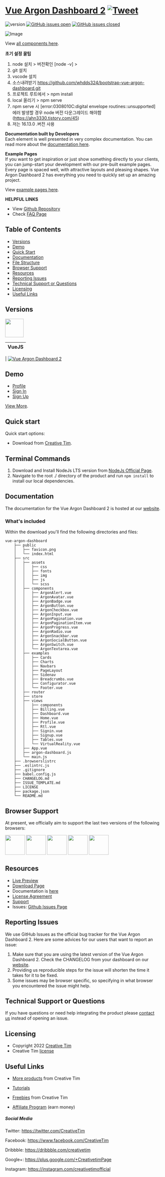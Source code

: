 # [Vue Argon Dashboard 2](http://demos.creative-tim.com/vue-argon-dashboard/?ref=readme-vad) [![Tweet](https://img.shields.io/twitter/url/http/shields.io.svg?style=social&logo=twitter)](https://twitter.com/intent/tweet?url=https://www.creative-tim.com/product/vue-argon-dashboard&text=Check%20Vue%Argon%20Dashboard%20made%20by%20@CreativeTim%20#webdesign%20#dashboard%20#argondesign%20#vue%20https://www.creative-tim.com/product/vue-argon-dashboard)

![version](https://img.shields.io/badge/version-3.0.0-blue.svg) [![GitHub issues open](https://img.shields.io/github/issues/creativetimofficial/vue-argon-dashboard.svg)](https://github.com/creativetimofficial/vue-argon-dashboard/issues?q=is%3Aopen+is%3Aissue) [![GitHub issues closed](https://img.shields.io/github/issues-closed-raw/creativetimofficial/vue-argon-dashboard.svg)](https://github.com/creativetimofficial/vue-argon-dashboard/issues?q=is%3Aissue+is%3Aclosed)

![Image](https://s3.amazonaws.com/creativetim_bucket/products/156/original/vue-argon-dashboard.jpg)

View [all components here](https://www.creative-tim.com/learning-lab/vue/alerts/argon-dashboard/).

**초기 설정 꿀팁**<br />
1. node 설치 > 버전확인 [node -v] >  
2. git 설치
3. vscode 설치
4. 소스내려받기 https://github.com/whdds324/bootstrap-vue-argon-dashboard.git
5. 프로젝트 루트에서 > npm install
6. local 올리기 > npm serve
7. npm serve 시 [error:0308010C:digital envelope routines::unsupported] 에러 발생할 경우 node 버전 다운그레이드 해야함(https://ahn3330.tistory.com/45)
8. 저는 16.13.0 .버전 사용


**Documentation built by Developers**<br />
Each element is well presented in very complex documentation.
You can read more about the [documentation here](https://www.creative-tim.com/learning-lab/vue/overview/argon-dashboard/).

**Example Pages**<br />
If you want to get inspiration or just show something directly to your clients, you can jump-start your development with our pre-built example pages. Every page is spaced well, with attractive layouts and pleasing shapes. Vue Argon Dashboard 2 has everything you need to quickly set up an amazing project.

View [example pages here](https://demos.creative-tim.com/vue-argon-dashboard/).

**HELPFUL LINKS**

- View [Github Repository](https://github.com/creativetimofficial/vue-argon-dashboard)
- Check [FAQ Page](https://www.creative-tim.com/faq)

## Table of Contents

- [Versions](#versions)
- [Demo](#demo)
- [Quick Start](#quick-start)
- [Documentation](#documentation)
- [File Structure](#file-structure)
- [Browser Support](#browser-support)
- [Resources](#resources)
- [Reporting Issues](#reporting-issues)
- [Technical Support or Questions](#technical-support-or-questions)
- [Licensing](#licensing)
- [Useful Links](#useful-links)

## Versions

[<img src="https://raw.githubusercontent.com/creativetimofficial/public-assets/master/logos/vue-logo.jpg?raw=true" width="60" height="60" />](https://www.creative-tim.com/product/vue-argon-dashboard?ref=readme-vad)

| VueJS |
| ----- |

| [![Vue Argon Dashboard 2](https://s3.amazonaws.com/creativetim_bucket/products/156/orginal/vue-argon-dashboard.jpg)](http://demos.creative-tim.com/vue-argon-dashboard/?ref=readme-vad)

## Demo

- [Profile](https://demos.creative-tim.com/vue-argon-dashboard/#/profile?ref=readme-vad)
- [Sign In](https://demos.creative-tim.com/vue-argon-dashboard/#/sign-in?ref=readme-vad)
- [Sign Up](https://demos.creative-tim.com/vue-argon-dashboard/#/sign-up?ref=readme-vad)

[View More](https://demos.creative-tim.com/vue-argon-dashboard/#/dashboard-default?ref=readme-vad).

## Quick start

Quick start options:

- Download from [Creative Tim](https://www.creative-tim.com/product/vue-argon-dashboard?ref=readme-vad).

## Terminal Commands

1. Download and Install NodeJs LTS version from [NodeJs Official Page](https://nodejs.org/en/download/).
2. Navigate to the root ./ directory of the product and run `npm install` to install our local dependencies.

## Documentation

The documentation for the Vue Argon Dashboard 2 is hosted at our [website](https://www.creative-tim.com/learning-lab/vue/overview/argon-dashboard/?ref=readme-vad).

### What's included

Within the download you'll find the following directories and files:

```
vue-argon-dashboard
    ├── public
    │   ├── favicon.png
    │   └── index.html
    ├── src
    │   ├── assets
    │   │   ├── css
    │   │   ├── fonts
    │   │   ├── img
    │   │   ├── js
    │   │   └── scss
    │   ├── components
    │   │   ├── ArgonAlert.vue
    │   │   ├── ArgonAvatar.vue
    │   │   ├── ArgonBadge.vue
    │   │   ├── ArgonButton.vue
    │   │   ├── ArgonCheckbox.vue
    │   │   ├── ArgonInput.vue
    │   │   ├── ArgonPagination.vue
    │   │   ├── ArgonPaginationItem.vue
    │   │   ├── ArgonProgress.vue
    │   │   ├── ArgonRadio.vue
    │   │   ├── ArgonSnackbar.vue
    │   │   ├── ArgonSocialButton.vue
    │   │   ├── ArgonSwitch.vue
    │   │   └── ArgonTextarea.vue
    │   ├── examples
    │   │   ├── Cards
    │   │   ├── Charts
    │   │   ├── Navbars
    │   │   ├── PageLayout
    │   │   ├── Sidenav
    │   │   ├── Breadcrumbs.vue
    │   │   ├── Configurator.vue
    │   │   └── Footer.vue
    │   ├── router
    │   ├── store
    │   ├── views
    │   │   ├── components
    │   │   ├── Billing.vue
    │   │   ├── Dashboard.vue
    │   │   ├── Home.vue
    │   │   ├── Profile.vue
    │   │   ├── Rtl.vue
    │   │   ├── Signin.vue
    │   │   ├── Signup.vue
    │   │   ├── Tables.vue
    │   │   └── VirtualReality.vue
    │   ├── App.vue
    │   ├── argon-dashboard.js
    │   └── main.js
    ├── .browserslistrc
    ├── .eslintrc.js
    ├── .gitignore
    ├── babel.config.js
    ├── CHANGELOG.md
    ├── ISSUE_TEMPLATE.md
    ├── LICENSE
    ├── package.json
    └── README.md
```

## Browser Support

At present, we officially aim to support the last two versions of the following browsers:

<img src="https://s3.amazonaws.com/creativetim_bucket/github/browser/chrome.png" width="64" height="64"> <img src="https://s3.amazonaws.com/creativetim_bucket/github/browser/firefox.png" width="64" height="64"> <img src="https://s3.amazonaws.com/creativetim_bucket/github/browser/edge.png" width="64" height="64"> <img src="https://s3.amazonaws.com/creativetim_bucket/github/browser/safari.png" width="64" height="64"> <img src="https://s3.amazonaws.com/creativetim_bucket/github/browser/opera.png" width="64" height="64">

## Resources

- [Live Preview](https://demos.creative-tim.com/vue-argon-dashboard/#/dashboard-default?ref=readme-vad)
- [Download Page](https://www.creative-tim.com/product/vue-argon-dashboard?ref=readme-vad)
- Documentation is [here](https://www.creative-tim.com/learning-lab/vue/overview/argon-dashboard/?ref=readme-vad)
- [License Agreement](https://www.creative-tim.com/license?ref=readme-vad)
- [Support](https://www.creative-tim.com/contact-us?ref=readme-vad)
- Issues: [Github Issues Page](https://github.com/creativetimofficial/vue-argon-dashboard/issues)

## Reporting Issues

We use GitHub Issues as the official bug tracker for the Vue Argon Dashboard 2. Here are some advices for our users that want to report an issue:

1. Make sure that you are using the latest version of the Vue Argon Dashboard 2. Check the CHANGELOG from your dashboard on our [website](https://www.creative-tim.com/product/vue-argon-dashboard?ref=readme-vad).
2. Providing us reproducible steps for the issue will shorten the time it takes for it to be fixed.
3. Some issues may be browser specific, so specifying in what browser you encountered the issue might help.

## Technical Support or Questions

If you have questions or need help integrating the product please [contact us](https://www.creative-tim.com/contact-us?ref=readme-vad) instead of opening an issue.

## Licensing

- Copyright 2022 [Creative Tim](https://www.creative-tim.com?ref=readme-vad)
- Creative Tim [license](https://www.creative-tim.com/license?ref=readme-vad)

## Useful Links

- [More products](https://www.creative-tim.com/templates?ref=readme-vad) from Creative Tim

- [Tutorials](https://www.youtube.com/channel/UCVyTG4sCw-rOvB9oHkzZD1w)

- [Freebies](https://www.creative-tim.com/bootstrap-themes/free?ref=readme-vad) from Creative Tim

- [Affiliate Program](https://www.creative-tim.com/affiliates/new?ref=readme-vad) (earn money)

##### Social Media

Twitter: <https://twitter.com/CreativeTim>

Facebook: <https://www.facebook.com/CreativeTim>

Dribbble: <https://dribbble.com/creativetim>

Google+: <https://plus.google.com/+CreativetimPage>

Instagram: <https://instagram.com/creativetimofficial>
